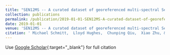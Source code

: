 ```yaml
---
title: "SEN12MS -- A curated dataset of georeferenced multi-spectral Sentinel-1/2 imagery for deep learning and data fusion"
collection: publications
permalink: /publication/2019-01-01-SEN12MS-A-curated-dataset-of-georeferenced-multi-spectral-Sentinel-12-imagery-for-deep-learning-and-data-fusion
date: 2019-01-01
venue: 'SEN12MS -- A curated dataset of georeferenced multi-spectral Sentinel-1/2 imagery for deep learning and data fusion'
citation: ' Michael Schmitt,  Lloyd Hughes,  Chunping Qiu,  Xiao Zhu, &quot;SEN12MS -- A curated dataset of georeferenced multi-spectral Sentinel-1/2 imagery for deep learning and data fusion.&quot; SEN12MS -- A curated dataset of georeferenced multi-spectral Sentinel-1/2 imagery for deep learning and data fusion, 2019.'
---
```

Use [Google Scholar](https://scholar.google.com/scholar?q=SEN12MS++++A+curated+dataset+of+georeferenced+multi+spectral+Sentinel+1/2+imagery+for+deep+learning+and+data+fusion){:target="_blank"} for full citation